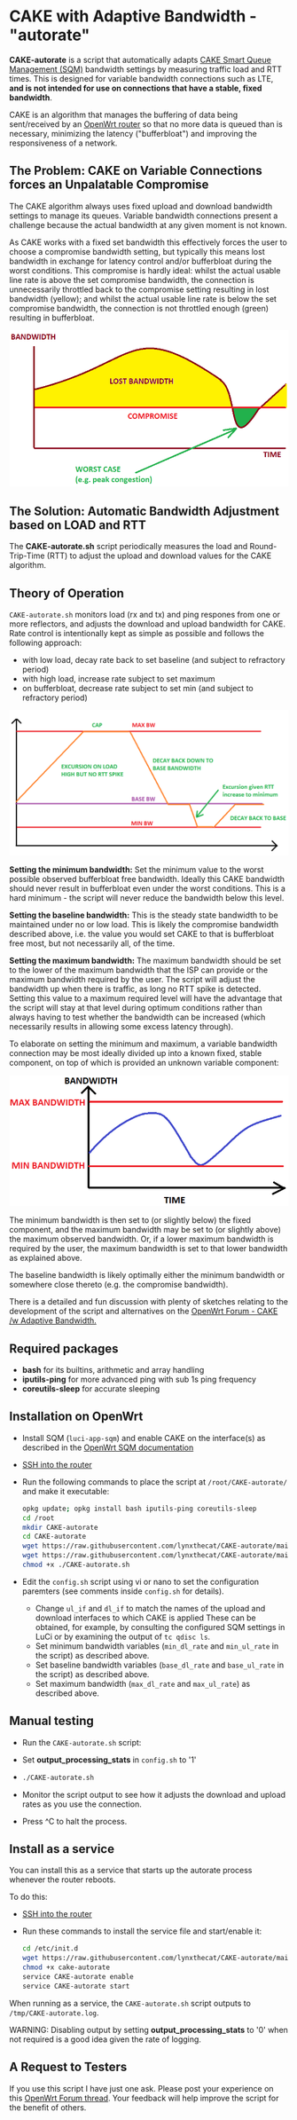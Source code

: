 # CAKE with Adaptive Bandwidth - "autorate"

**CAKE-autorate** is a script that automatically adapts [CAKE Smart Queue Management (SQM)](https://www.bufferbloat.net/projects/codel/wiki/Cake/) bandwidth settings by measuring traffic load and RTT times. This is designed for variable bandwidth connections such as LTE, **and is not intended for use on connections that have a stable, fixed bandwidth**.

CAKE is an algorithm that manages the buffering of data being sent/received by an [OpenWrt router](https://openwrt.org) so that no more data is queued than is necessary, minimizing the latency ("bufferbloat") and improving the responsiveness of a network.

## The Problem: CAKE on Variable Connections forces an Unpalatable Compromise

The CAKE algorithm always uses fixed upload and download bandwidth settings to manage its queues. Variable bandwidth connections present a challenge because the actual bandwidth at any given moment is not known. 

As CAKE works with a fixed set bandwidth this effectively forces the user to choose a compromise bandwidth setting, but typically this means lost bandwidth in exchange for latency control and/or bufferbloat during the worst conditions. This compromise is hardly ideal: whilst the actual usable line rate is above the set compromise bandwidth, the connection is unnecessarily throttled back to the compromise setting resulting in lost bandwidth (yellow); and whilst the actual usable line rate is below the set compromise bandwidth, the connection is not throttled enough (green) resulting in bufferbloat.

![image of Bandwidth Compromise](./Bandwidth-Compromise.png)

## The Solution: Automatic Bandwidth Adjustment based on LOAD and RTT

The **CAKE-autorate.sh** script periodically measures the load and Round-Trip-Time (RTT) to adjust the upload and download values for the CAKE algorithm.

## Theory of Operation

`CAKE-autorate.sh` monitors load (rx and tx) and ping respones from one or more reflectors, and adjusts the download and upload bandwidth for CAKE. Rate control is intentionally kept as simple as possible and follows the following approach:

- with low load, decay rate back to set baseline (and subject to refractory period)
- with high load, increase rate subject to set maximum
- on bufferbloat, decrease rate subject to set min (and subject to refractory period)

![image of CAKE-autorat rate control](./CAKE-autorate-rate-control.png)

**Setting the minimum bandwidth:** 
Set the minimum value to the worst possible observed bufferbloat free bandwidth. Ideally this CAKE bandwidth should never result in bufferbloat even under the worst conditions. This is a hard minimum - the script will never reduce the bandwidth below this level.

**Setting the baseline bandwidth:** 
This is the steady state bandwidth to be maintained under no or low load. This is likely the compromise bandwidth described above, i.e. the value you would set CAKE to that is bufferbloat free most, but not necessarily all, of the time. 

**Setting the maximum bandwidth:** 
The maximum bandwidth should be set to the lower of the maximum bandwidth that the ISP can provide or the maximum bandwidth required by the user. The script will adjust the bandwidth up when there is traffic, as long no RTT spike is detected. Setting this value to a maximum required level will have the advantage that the script will stay at that level during optimum conditions rather than always having to test whether the bandwidth can be increased (which necessarily results in allowing some excess latency through).

To elaborate on setting the minimum and maximum, a variable bandwidth connection may be most ideally divided up into a known fixed, stable component, on top of which is provided an unknown variable component:

![image of CAKE bandwidth adaptation](./CAKE-Bandwidth-Adaptation.png)

The minimum bandwidth is then set to (or slightly below) the fixed component, and the maximum bandwidth may be set to (or slightly above) the maximum observed bandwidth. Or, if a lower maximum bandwidth is required by the user, the maximum bandwidth is set to that lower bandwidth as explained above.

The baseline bandwidth is likely optimally either the minimum bandwidth or somewhere close thereto (e.g. the compromise bandwidth). 

There is a detailed and fun discussion with plenty of sketches relating to the development of the script and alternatives on the
[OpenWrt Forum - CAKE /w Adaptive Bandwidth.](https://forum.openwrt.org/t/cake-w-adaptive-bandwidth/108848/312)

## Required packages

- **bash** for its builtins, arithmetic and array handling
- **iputils-ping** for more advanced ping with sub 1s ping frequency
- **coreutils-sleep** for accurate sleeping

## Installation on OpenWrt

- Install SQM (`luci-app-sqm`) and enable CAKE on the interface(s)
as described in the
[OpenWrt SQM documentation](https://openwrt.org/docs/guide-user/network/traffic-shaping/sqm)
- [SSH into the router](https://openwrt.org/docs/guide-quick-start/sshadministration)
- Run the following commands to place the script at `/root/CAKE-autorate/`
and make it executable:

   ```bash
   opkg update; opkg install bash iputils-ping coreutils-sleep
   cd /root
   mkdir CAKE-autorate
   cd CAKE-autorate
   wget https://raw.githubusercontent.com/lynxthecat/CAKE-autorate/main/CAKE-autorate.sh
   wget https://raw.githubusercontent.com/lynxthecat/CAKE-autorate/main/config.sh
   chmod +x ./CAKE-autorate.sh
   ```

- Edit the `config.sh` script using vi or nano to set the configuration paremters (see comments inside `config.sh` for details). 

  - Change `ul_if` and `dl_if` to match the names of the upload and download interfaces to which CAKE is applied These can be obtained, for example, by consulting the configured SQM settings in LuCi or by examining the output of `tc qdisc ls`.
  - Set minimum bandwidth variables (`min_dl_rate` and `min_ul_rate` in the script) as described above.
  - Set baseline bandwidth variables (`base_dl_rate` and `base_ul_rate` in the script) as described above.
  - Set maximum bandwidth (`max_dl_rate` and `max_ul_rate`) as described above.
  
## Manual testing

- Run the `CAKE-autorate.sh` script:
- Set **output_processing_stats** in `config.sh` to '1' 
- 
   ```bash
   ./CAKE-autorate.sh
   ```

- Monitor the script output to see how it adjusts the download and upload rates as you use the connection. 
- Press ^C to halt the process.

## Install as a service

You can install this as a service that starts up the autorate process whenever the router reboots.

To do this:

- [SSH into the router](https://openwrt.org/docs/guide-quick-start/sshadministration)
- Run these commands to install the service file
and start/enable it:

   ```bash
   cd /etc/init.d
   wget https://raw.githubusercontent.com/lynxthecat/CAKE-autorate/main/cake-autorate
   chmod +x cake-autorate
   service CAKE-autorate enable
   service CAKE-autorate start
   ```

When running as a service, the `CAKE-autorate.sh` script outputs to `/tmp/CAKE-autorate.log`.

WARNING: Disabling output by setting **output_processing_stats** to '0' when not required is a good idea given the rate of logging. 

## A Request to Testers

If you use this script I have just one ask. Please post your experience on this [OpenWrt Forum thread](https://forum.openwrt.org/t/cake-w-adaptive-bandwidth/108848/). Your feedback will help improve the script for the benefit of others.  
